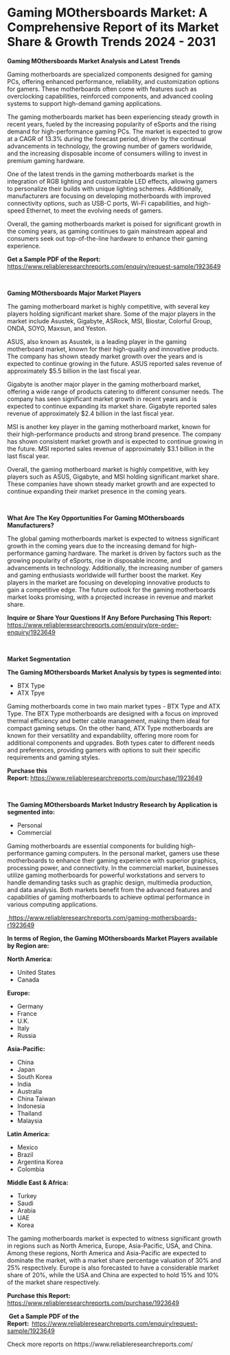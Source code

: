 <p><h1>Gaming MOthersboards Market: A Comprehensive Report of its Market Share & Growth Trends 2024 - 2031</h1></p><p><strong>Gaming MOthersboards Market Analysis and Latest Trends</strong></p>
<p><p>Gaming motherboards are specialized components designed for gaming PCs, offering enhanced performance, reliability, and customization options for gamers. These motherboards often come with features such as overclocking capabilities, reinforced components, and advanced cooling systems to support high-demand gaming applications.</p><p>The gaming motherboards market has been experiencing steady growth in recent years, fueled by the increasing popularity of eSports and the rising demand for high-performance gaming PCs. The market is expected to grow at a CAGR of 13.3% during the forecast period, driven by the continual advancements in technology, the growing number of gamers worldwide, and the increasing disposable income of consumers willing to invest in premium gaming hardware.</p><p>One of the latest trends in the gaming motherboards market is the integration of RGB lighting and customizable LED effects, allowing gamers to personalize their builds with unique lighting schemes. Additionally, manufacturers are focusing on developing motherboards with improved connectivity options, such as USB-C ports, Wi-Fi capabilities, and high-speed Ethernet, to meet the evolving needs of gamers.</p><p>Overall, the gaming motherboards market is poised for significant growth in the coming years, as gaming continues to gain mainstream appeal and consumers seek out top-of-the-line hardware to enhance their gaming experience.</p></p>
<p><strong>Get a Sample PDF of the Report:&nbsp;</strong> <a href="https://www.reliableresearchreports.com/enquiry/request-sample/1923649">https://www.reliableresearchreports.com/enquiry/request-sample/1923649</a></p>
<p>&nbsp;</p>
<p><strong>Gaming MOthersboards Major Market Players</strong></p>
<p><p>The gaming motherboard market is highly competitive, with several key players holding significant market share. Some of the major players in the market include Asustek, Gigabyte, ASRock, MSI, Biostar, Colorful Group, ONDA, SOYO, Maxsun, and Yeston.</p><p>ASUS, also known as Asustek, is a leading player in the gaming motherboard market, known for their high-quality and innovative products. The company has shown steady market growth over the years and is expected to continue growing in the future. ASUS reported sales revenue of approximately $5.5 billion in the last fiscal year.</p><p>Gigabyte is another major player in the gaming motherboard market, offering a wide range of products catering to different consumer needs. The company has seen significant market growth in recent years and is expected to continue expanding its market share. Gigabyte reported sales revenue of approximately $2.4 billion in the last fiscal year.</p><p>MSI is another key player in the gaming motherboard market, known for their high-performance products and strong brand presence. The company has shown consistent market growth and is expected to continue growing in the future. MSI reported sales revenue of approximately $3.1 billion in the last fiscal year.</p><p>Overall, the gaming motherboard market is highly competitive, with key players such as ASUS, Gigabyte, and MSI holding significant market share. These companies have shown steady market growth and are expected to continue expanding their market presence in the coming years.</p></p>
<p>&nbsp;</p>
<p><strong>What Are The Key Opportunities For Gaming MOthersboards Manufacturers?</strong></p>
<p><p>The global gaming motherboards market is expected to witness significant growth in the coming years due to the increasing demand for high-performance gaming hardware. The market is driven by factors such as the growing popularity of eSports, rise in disposable income, and advancements in technology. Additionally, the increasing number of gamers and gaming enthusiasts worldwide will further boost the market. Key players in the market are focusing on developing innovative products to gain a competitive edge. The future outlook for the gaming motherboards market looks promising, with a projected increase in revenue and market share.</p></p>
<p><strong>Inquire or Share Your Questions If Any Before Purchasing This Report:</strong> <a href="https://www.reliableresearchreports.com/enquiry/pre-order-enquiry/1923649">https://www.reliableresearchreports.com/enquiry/pre-order-enquiry/1923649</a></p>
<p>&nbsp;</p>
<p><strong>Market Segmentation</strong></p>
<p><strong>The Gaming MOthersboards Market Analysis by types is segmented into:</strong></p>
<p><ul><li>BTX Type</li><li>ATX Tpye</li></ul></p>
<p><p>Gaming motherboards come in two main market types - BTX Type and ATX Type. The BTX Type motherboards are designed with a focus on improved thermal efficiency and better cable management, making them ideal for compact gaming setups. On the other hand, ATX Type motherboards are known for their versatility and expandability, offering more room for additional components and upgrades. Both types cater to different needs and preferences, providing gamers with options to suit their specific requirements and gaming styles.</p></p>
<p><strong>Purchase this Report:&nbsp;</strong><a href="https://www.reliableresearchreports.com/purchase/1923649">https://www.reliableresearchreports.com/purchase/1923649</a></p>
<p>&nbsp;</p>
<p><strong>The Gaming MOthersboards Market Industry Research by Application is segmented into:</strong></p>
<p><ul><li>Personal</li><li>Commercial</li></ul></p>
<p><p>Gaming motherboards are essential components for building high-performance gaming computers. In the personal market, gamers use these motherboards to enhance their gaming experience with superior graphics, processing power, and connectivity. In the commercial market, businesses utilize gaming motherboards for powerful workstations and servers to handle demanding tasks such as graphic design, multimedia production, and data analysis. Both markets benefit from the advanced features and capabilities of gaming motherboards to achieve optimal performance in various computing applications.</p></p>
<p><a href="https://www.reliableresearchreports.com/gaming-mothersboards-r1923649">&nbsp;https://www.reliableresearchreports.com/gaming-mothersboards-r1923649</a></p>
<p><strong>In terms of Region, the Gaming MOthersboards Market Players available by Region are:</strong></p>
<p>
    <p> <strong> North America: </strong>
        <ul>
            <li>United States</li>
            <li>Canada</li>
        </ul>
        </p> 
    <p> <strong> Europe: </strong>
        <ul>
            <li>Germany</li>
            <li>France</li>
            <li>U.K.</li>
            <li>Italy</li>
            <li>Russia</li>
        </ul>
        </p> 
    <p> <strong> Asia-Pacific: </strong>
        <ul>
            <li>China</li>
            <li>Japan</li>
            <li>South Korea</li>
            <li>India</li>
            <li>Australia</li>
            <li>China Taiwan</li>
            <li>Indonesia</li>
            <li>Thailand</li>
            <li>Malaysia</li>
        </ul>
        </p> 
    <p> <strong> Latin America: </strong>
        <ul>
            <li>Mexico</li>
            <li>Brazil</li>
            <li>Argentina Korea</li>
            <li>Colombia</li>
        </ul>
        </p> 
    <p> <strong> Middle East & Africa: </strong>
        <ul>
            <li>Turkey</li>
            <li>Saudi</li>
            <li>Arabia</li>
            <li>UAE</li>
            <li>Korea</li>
        </ul>
    </p>
    </p>
<p><p>The gaming motherboards market is expected to witness significant growth in regions such as North America, Europe, Asia-Pacific, USA, and China. Among these regions, North America and Asia-Pacific are expected to dominate the market, with a market share percentage valuation of 30% and 25% respectively. Europe is also forecasted to have a considerable market share of 20%, while the USA and China are expected to hold 15% and 10% of the market share respectively.</p></p>
<p><strong>Purchase this Report: </strong><a href="https://www.reliableresearchreports.com/purchase/1923649">https://www.reliableresearchreports.com/purchase/1923649</a></p>
<p>&nbsp;<strong>Get a Sample PDF of the Report:&nbsp;&nbsp;</strong><a href="https://www.reliableresearchreports.com/enquiry/request-sample/1923649">https://www.reliableresearchreports.com/enquiry/request-sample/1923649</a></p>
<p><strong></strong></p>
<p>Check more reports on https://www.reliableresearchreports.com/</p>